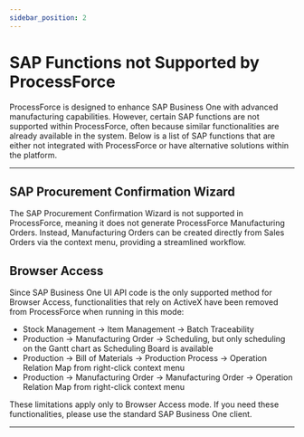 ```yaml
---
sidebar_position: 2
---
```


# SAP Functions not Supported by ProcessForce

ProcessForce is designed to enhance SAP Business One with advanced manufacturing capabilities. However, certain SAP functions are not supported within ProcessForce, often because similar functionalities are already available in the system. Below is a list of SAP functions that are either not integrated with ProcessForce or have alternative solutions within the platform.

---

## SAP Procurement Confirmation Wizard

The SAP Procurement Confirmation Wizard is not supported in ProcessForce, meaning it does not generate ProcessForce Manufacturing Orders. Instead, Manufacturing Orders can be created directly from Sales Orders via the context menu, providing a streamlined workflow.

## Browser Access

Since SAP Business One UI API code is the only supported method for Browser Access, functionalities that rely on ActiveX have been removed from ProcessForce when running in this mode:

- Stock Management → Item Management → Batch Traceability
- Production → Manufacturing Order → Scheduling, but only scheduling on the Gantt chart as Scheduling Board is available
- Production → Bill of Materials → Production Process → Operation Relation Map from right-click context menu
- Production → Manufacturing Order → Manufacturing Order → Operation Relation Map from right-click context menu

These limitations apply only to Browser Access mode. If you need these functionalities, please use the standard SAP Business One client.

---
